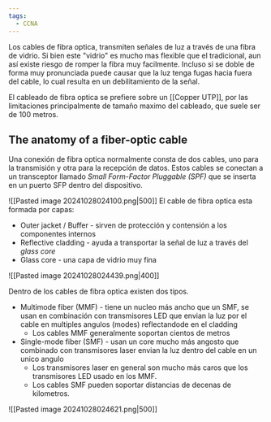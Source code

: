 ```yaml
---
tags:
  - CCNA
---
```

Los cables de fibra optica, transmiten señales de luz a través de una fibra de vidrio. Si bien este "vidrio" es mucho mas flexible que el tradicional, aun así existe riesgo de romper la fibra muy facilmente. Incluso si se doble de forma muy pronunciada puede causar que la luz tenga fugas hacia fuera del cable, lo cual resulta en un debilitamiento de la señal.  

El cableado de fibra optica se prefiere sobre un [[Copper UTP]], por las limitaciones principalmente de tamaño maximo del cableado, que suele ser de 100 metros.

## The anatomy of a fiber-optic cable 
Una conexión de fibra optica normalmente consta de dos cables, uno para la transmisión y otra para la recepción de datos. Estos cables se conectan a un transceptor llamado _Small Form-Factor Pluggable (SPF)_ que se inserta en un puerto SFP dentro del dispositivo.

![[Pasted image 20241028024100.png|500]]
El cable de fibra optica esta formada por capas:
- Outer jacket / Buffer - sirven de protección y contensión a los componentes internos 
- Reflective cladding - ayuda a transportar la señal de luz a través del _glass core_
- Glass core - una capa de vidrio muy fina 

![[Pasted image 20241028024439.png|400]]

Dentro de los cables de fibra optica existen dos tipos. 
- Multimode fiber (MMF) - tiene un nucleo más ancho que un SMF, se usan en combinación con transmisores LED que envian la luz por el cable en multiples angulos (modes) reflectandode en el cladding
	- Los cables MMF generalmente soportan cientos de metros 
- Single-mode fiber (SMF) - usan un core mucho más angosto que combinado con transmisores laser envian la luz dentro del cable en un unico angulo
	- Los transmisores laser en general son mucho más caros que los transmisores LED usado en los MMF. 
	- Los cables SMF pueden soportar distancias de decenas de kilometros.

![[Pasted image 20241028024621.png|500]]

